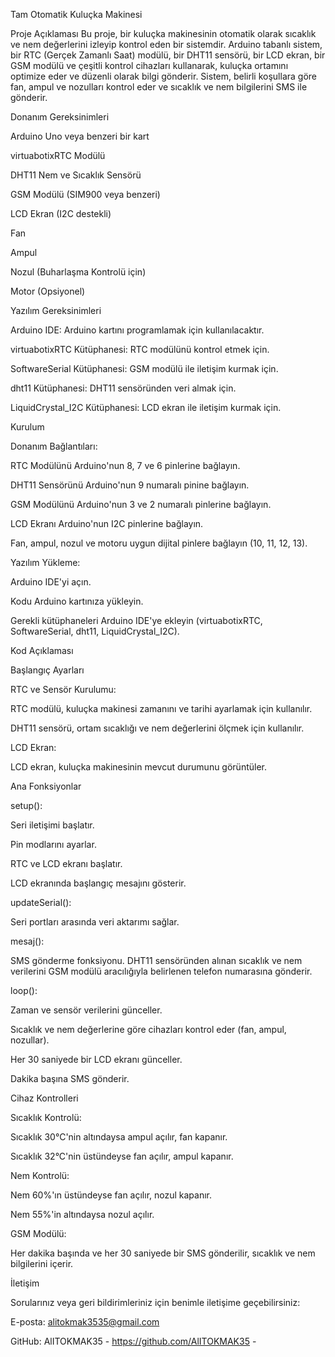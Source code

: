 Tam Otomatik Kuluçka Makinesi

Proje Açıklaması
Bu proje, bir kuluçka makinesinin otomatik olarak sıcaklık ve nem değerlerini izleyip kontrol eden bir sistemdir. Arduino tabanlı sistem, bir RTC (Gerçek Zamanlı Saat) modülü, bir DHT11 sensörü, bir LCD ekran, bir GSM modülü ve çeşitli kontrol cihazları kullanarak, kuluçka ortamını optimize eder ve düzenli olarak bilgi gönderir. Sistem, belirli koşullara göre fan, ampul ve nozulları kontrol eder ve sıcaklık ve nem bilgilerini SMS ile gönderir.

Donanım Gereksinimleri

Arduino Uno veya benzeri bir kart

virtuabotixRTC Modülü

DHT11 Nem ve Sıcaklık Sensörü

GSM Modülü (SIM900 veya benzeri)

LCD Ekran (I2C destekli)

Fan

Ampul

Nozul (Buharlaşma Kontrolü için)

Motor (Opsiyonel)

Yazılım Gereksinimleri

Arduino IDE: Arduino kartını programlamak için kullanılacaktır.

virtuabotixRTC Kütüphanesi: RTC modülünü kontrol etmek için.

SoftwareSerial Kütüphanesi: GSM modülü ile iletişim kurmak için.

dht11 Kütüphanesi: DHT11 sensöründen veri almak için.

LiquidCrystal_I2C Kütüphanesi: LCD ekran ile iletişim kurmak için.

Kurulum

Donanım Bağlantıları:

RTC Modülünü Arduino'nun 8, 7 ve 6 pinlerine bağlayın.

DHT11 Sensörünü Arduino'nun 9 numaralı pinine bağlayın.

GSM Modülünü Arduino'nun 3 ve 2 numaralı pinlerine bağlayın.

LCD Ekranı Arduino'nun I2C pinlerine bağlayın.

Fan, ampul, nozul ve motoru uygun dijital pinlere bağlayın (10, 11, 12, 13).

Yazılım Yükleme:

Arduino IDE'yi açın.

Kodu Arduino kartınıza yükleyin.

Gerekli kütüphaneleri Arduino IDE'ye ekleyin (virtuabotixRTC, SoftwareSerial, dht11, LiquidCrystal_I2C).

Kod Açıklaması

Başlangıç Ayarları

RTC ve Sensör Kurulumu:

RTC modülü, kuluçka makinesi zamanını ve tarihi ayarlamak için kullanılır.

DHT11 sensörü, ortam sıcaklığı ve nem değerlerini ölçmek için kullanılır.

LCD Ekran:

LCD ekran, kuluçka makinesinin mevcut durumunu görüntüler.

Ana Fonksiyonlar

setup():

Seri iletişimi başlatır.

Pin modlarını ayarlar.

RTC ve LCD ekranı başlatır.

LCD ekranında başlangıç mesajını gösterir.

updateSerial():

Seri portları arasında veri aktarımı sağlar.

mesaj():

SMS gönderme fonksiyonu. DHT11 sensöründen alınan sıcaklık ve nem verilerini GSM modülü aracılığıyla belirlenen telefon numarasına gönderir.

loop():

Zaman ve sensör verilerini günceller.

Sıcaklık ve nem değerlerine göre cihazları kontrol eder (fan, ampul, nozullar).

Her 30 saniyede bir LCD ekranı günceller.

Dakika başına SMS gönderir.

Cihaz Kontrolleri

Sıcaklık Kontrolü:

Sıcaklık 30°C'nin altındaysa ampul açılır, fan kapanır.

Sıcaklık 32°C'nin üstündeyse fan açılır, ampul kapanır.

Nem Kontrolü:

Nem 60%'ın üstündeyse fan açılır, nozul kapanır.

Nem 55%'in altındaysa nozul açılır.

GSM Modülü:

Her dakika başında ve her 30 saniyede bir SMS gönderilir, sıcaklık ve nem bilgilerini içerir.

İletişim

Sorularınız veya geri bildirimleriniz için benimle iletişime geçebilirsiniz:

E-posta: alitokmak3535@gmail.com

GitHub: AlITOKMAK35 - https://github.com/AlITOKMAK35 -

